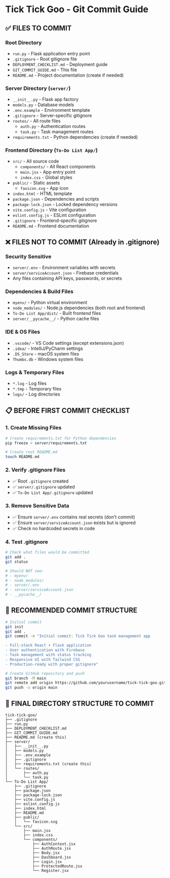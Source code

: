 # Tick Tick Goo - Git Commit Guide

## ✅ FILES TO COMMIT

### Root Directory
- `run.py` - Flask application entry point
- `.gitignore` - Root gitignore file
- `DEPLOYMENT_CHECKLIST.md` - Deployment guide
- `GIT_COMMIT_GUIDE.md` - This file
- `README.md` - Project documentation (create if needed)

### Server Directory (`server/`)
- `__init__.py` - Flask app factory
- `models.py` - Database models
- `.env.example` - Environment template
- `.gitignore` - Server-specific gitignore
- `routes/` - All route files
  - `auth.py` - Authentication routes
  - `task.py` - Task management routes
- `requirements.txt` - Python dependencies (create if needed)

### Frontend Directory (`To-Do List App/`)
- `src/` - All source code
  - `components/` - All React components
  - `main.jsx` - App entry point
  - `index.css` - Global styles
- `public/` - Static assets
  - `favicon.svg` - App icon
- `index.html` - HTML template
- `package.json` - Dependencies and scripts
- `package-lock.json` - Locked dependency versions
- `vite.config.js` - Vite configuration
- `eslint.config.js` - ESLint configuration
- `.gitignore` - Frontend-specific gitignore
- `README.md` - Frontend documentation

## ❌ FILES NOT TO COMMIT (Already in .gitignore)

### Security Sensitive
- `server/.env` - Environment variables with secrets
- `server/serviceAccount.json` - Firebase credentials
- Any files containing API keys, passwords, or secrets

### Dependencies & Build Files
- `myenv/` - Python virtual environment
- `node_modules/` - Node.js dependencies (both root and frontend)
- `To-Do List App/dist/` - Built frontend files
- `server/__pycache__/` - Python cache files

### IDE & OS Files
- `.vscode/` - VS Code settings (except extensions.json)
- `.idea/` - IntelliJ/PyCharm settings
- `.DS_Store` - macOS system files
- `Thumbs.db` - Windows system files

### Logs & Temporary Files
- `*.log` - Log files
- `*.tmp` - Temporary files
- `logs/` - Log directories

## 📋 BEFORE FIRST COMMIT CHECKLIST

### 1. Create Missing Files
```bash
# Create requirements.txt for Python dependencies
pip freeze > server/requirements.txt

# Create root README.md
touch README.md
```

### 2. Verify .gitignore Files
- ✅ Root `.gitignore` created
- ✅ `server/.gitignore` updated
- ✅ `To-Do List App/.gitignore` updated

### 3. Remove Sensitive Data
- ✅ Ensure `server/.env` contains real secrets (don't commit)
- ✅ Ensure `server/serviceAccount.json` exists but is ignored
- ✅ Check no hardcoded secrets in code

### 4. Test .gitignore
```bash
# Check what files would be committed
git add .
git status

# Should NOT see:
# - myenv/
# - node_modules/
# - server/.env
# - server/serviceAccount.json
# - __pycache__/
```

## 🚀 RECOMMENDED COMMIT STRUCTURE

```bash
# Initial commit
git init
git add .
git commit -m "Initial commit: Tick Tick Goo task management app

- Full-stack React + Flask application
- User authentication with Firebase
- Task management with status tracking
- Responsive UI with Tailwind CSS
- Production-ready with proper gitignore"

# Create GitHub repository and push
git branch -M main
git remote add origin https://github.com/yourusername/tick-tick-goo.git
git push -u origin main
```

## 📁 FINAL DIRECTORY STRUCTURE TO COMMIT

```
tick-tick-goo/
├── .gitignore
├── run.py
├── DEPLOYMENT_CHECKLIST.md
├── GIT_COMMIT_GUIDE.md
├── README.md (create this)
├── server/
│   ├── __init__.py
│   ├── models.py
│   ├── .env.example
│   ├── .gitignore
│   ├── requirements.txt (create this)
│   └── routes/
│       ├── auth.py
│       └── task.py
└── To-Do List App/
    ├── .gitignore
    ├── package.json
    ├── package-lock.json
    ├── vite.config.js
    ├── eslint.config.js
    ├── index.html
    ├── README.md
    ├── public/
    │   └── favicon.svg
    └── src/
        ├── main.jsx
        ├── index.css
        └── components/
            ├── AuthContext.jsx
            ├── AuthRoute.jsx
            ├── Body.jsx
            ├── Dashboard.jsx
            ├── Login.jsx
            ├── ProtectedRoute.jsx
            └── Register.jsx
```